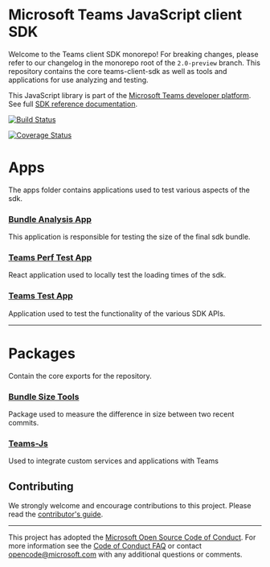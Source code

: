 # Microsoft Teams JavaScript client SDK

Welcome to the Teams client SDK monorepo! For breaking changes, please refer to our changelog in the monorepo root of the `2.0-preview` branch. This repository contains the core teams-client-sdk as well as tools and applications for use analyzing and testing.

This JavaScript library is part of the [Microsoft Teams developer platform](https://developer.microsoft.com/microsoft-teams/). See full [SDK reference documentation](https://docs.microsoft.com/en-us/javascript/api/overview/msteams-client).

[![Build Status](https://travis-ci.org/OfficeDev/microsoft-teams-library-js.svg?branch=2.0-preview)](https://travis-ci.org/OfficeDev/microsoft-teams-library-js)

[![Coverage Status](https://coveralls.io/repos/github/OfficeDev/microsoft-teams-library-js/badge.svg?branch=2.0-preview)](https://coveralls.io/github/OfficeDev/microsoft-teams-library-js?branch=2.0-preview)

# Apps

The apps folder contains applications used to test various aspects of the sdk.

### [Bundle Analysis App](./apps/bundle/analysis-app/README.md)

This application is responsible for testing the size of the final sdk bundle.

### [Teams Perf Test App](./apps/teams-perf-test-app/README.md)

React application used to locally test the loading times of the sdk.

### [Teams Test App](./apps/teams-test-app/README.md)

Application used to test the functionality of the various SDK APIs.

---

# Packages

Contain the core exports for the repository.

### [Bundle Size Tools](./packages/bundle-size-tools/README.md)

Package used to measure the difference in size between two recent commits.

### [Teams-Js](./packages/teams-js)

Used to integrate custom services and applications with Teams

## Contributing

We strongly welcome and encourage contributions to this project. Please read the [contributor's guide](CONTRIBUTING.md).

---

This project has adopted the [Microsoft Open Source Code of Conduct](https://opensource.microsoft.com/codeofconduct/). For more information see the [Code of Conduct FAQ](https://opensource.microsoft.com/codeofconduct/faq/) or contact [opencode@microsoft.com](mailto:opencode@microsoft.com) with any additional questions or comments.
